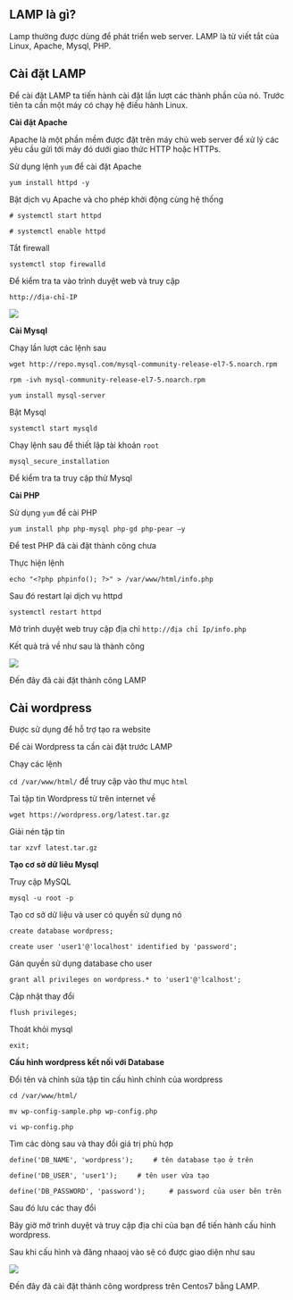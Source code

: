 ## LAMP là gì?

Lamp thường được dùng để phát triển web server. LAMP là từ viết tắt của Linux, Apache, Mysql, PHP. 

## Cài đặt LAMP

Để cài đặt LAMP ta tiến hành cài đặt lần lượt các thành phần của nó. Trước tiên ta cần một máy có chạy hệ điều hành Linux.

**Cài đặt Apache**

Apache là một phần mềm được đặt trên máy chủ web server để xử lý các yêu cầu gửi tới máy đó dưới giao thức HTTP hoặc HTTPs.

Sử dụng lệnh `yum` để cài đặt Apache

```
yum install httpd -y
```

Bật dịch vụ Apache và cho phép khởi động cùng hệ thống

```
# systemctl start httpd

# systemctl enable httpd
```

Tắt firewall

```
systemctl stop firewalld
```

Để kiểm tra ta vào trình duyệt web và truy cập 

`http://địa-chỉ-IP`

![](/images/LAMP/1.png)

**Cài Mysql**

Chạy lần lượt các lệnh sau

`wget http://repo.mysql.com/mysql-community-release-el7-5.noarch.rpm`

`rpm -ivh mysql-community-release-el7-5.noarch.rpm`

`yum install mysql-server`

Bật Mysql

`systemctl start mysqld`

Chạy lệnh sau để thiết lập tài khoản `root`

`mysql_secure_installation`

Để kiểm tra ta truy cập thử Mysql 

**Cài PHP**

Sử dụng `yum` để cài PHP

```
yum install php php-mysql php-gd php-pear –y
```

Để test PHP đã cài đặt thành công chưa

Thực hiện lệnh

`echo "<?php phpinfo(); ?>" > /var/www/html/info.php`

Sau đó restart lại dịch vụ httpd

`systemctl restart httpd`

Mở trình duyệt web truy cập địa chỉ `http://địa chỉ Ip/info.php`

Kết quả trả về như sau là thành công

![](/images/LAMP/2.png)

Đến đây đã cài đặt thành công LAMP

## Cài wordpress

Được sử dụng để hỗ trợ tạo ra website

Để cài Wordpress ta cần cài đặt trước LAMP

Chạy các lệnh

`cd /var/www/html/` để truy cập vào thư mục `html`

Taỉ tập tin Wordpress từ trên internet về

```
wget https://wordpress.org/latest.tar.gz
```

Giải nén tập tin

```
tar xzvf latest.tar.gz
```

**Tạo cơ sở dữ liêu Mysql**

Truy cập MySQL

`mysql -u root -p`

Tạo cơ sở dữ liệu và user có quyền sử dụng nó

`create database wordpress;`

`create user 'user1'@'localhost' identified by 'password';`

Gán quyền sử dụng database cho user

`grant all privileges on wordpress.* to 'user1'@'lcalhost';`

Cập nhật thay đổi

`flush privileges;`

Thoát khỏi mysql

`exit;`

**Cấu hình wordpress kết nối với Database**

Đổi tên và chỉnh sửa tập tin cấu hình chính của wordpress

```
cd /var/www/html/

mv wp-config-sample.php wp-config.php

vi wp-config.php
```

Tìm các dòng sau và thay đồi giá trị phù hợp

```
define('DB_NAME', 'wordpress');     # tên database tạo ở trên

define('DB_USER', 'user1');     # tên user vừa tạo

define('DB_PASSWORD', 'password');      # password của user bên trên
```

Sau đó lưu các thay đổi

Bây giờ mở trình duyệt và truy cập địa chỉ của bạn để tiến hành cấu hình wordpress.

Sau khi cấu hình và đăng nhaaoj vào sẽ có được giao diện như sau

![](/images/LAMP/3.png)

Đến đây đã cài đặt thành công wordpress trên Centos7 bằng LAMP.